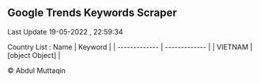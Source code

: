 

## Google Trends Keywords Scraper 
 
Last Update 19-05-2022 , 22:59:34

Country List :
 Name  | Keyword |
| ------------- | ------------- |
| VIETNAM | [object Object] |



© Abdul Muttaqin 
